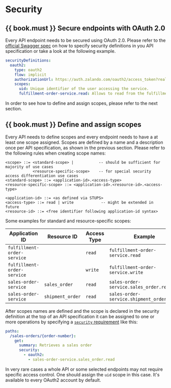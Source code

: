 # Security

## {{ book.must }} Secure endpoints with OAuth 2.0

Every API endpoint needs to be secured using OAuth 2.0. Please refer to the 
[official Swagger spec](https://github.com/swagger-api/swagger-spec/blob/master/versions/2.0.md#security-definitions-object)
on how to specify security definitions in you API specification or take a look at the following example.

```yaml
securityDefinitions:
  oauth2:
    type: oauth2
    flow: implicit
    authorizationUrl: https://auth.zalando.com/oauth2/access_token?realm=services
    scopes:
      uid: Unique identifier of the user accessing the service.
      fulfillment-order-service.read: Allows to read from the fulfillment order service.
```

In order to see how to define and assign scopes, please refer to the next section.

## {{ book.must }} Define and assign scopes

Every API needs to define scopes and every endpoint needs to have a at least one scope assigned. Scopes are defined by a name and a description once per API specification, as shown in the previous section. Please refer to the following rules when creating scope names:

```
<scope> ::= <standard-scope> |           -- should be sufficient for majority of use cases 
            <resource-specific-scope>    -- for special security access differentiation use cases 
<standard-scope> ::= <application-id>.<access-type> 
<resource-specific-scope> ::= <application-id>.<resource-id>.<access-type>

<application-id> ::= <as defined via STUPS>
<access-type> ::= read | write            -- might be extended in future
<resource-id> ::= <free identifier following application-id syntax>
```

Some examples for standard and resource-specific scopes:

| Application ID              | Resource ID      | Access Type | Example                                   |
|-----------------------------|------------------|-------------|-------------------------------------------|
| `fulfillment-order-service` |                  | `read`      | `fulfillment-order-service.read`          |
| `fulfillment-order-service` |                  | `write`     | `fulfillment-order-service.write`         |
| `sales-order-service`       | `sales_order`    | `read`      | `sales-order-service.sales_order.read`    |
| `sales-order-service`       | `shipment_order` | `read`      | `sales-order-service.shipment_order.read` |

After scopes names are defined and the scope is declared in the security definition at the top of an API specification it can be assigned to one or more operations by specifying a [`security` requirement](https://github.com/OAI/OpenAPI-Specification/blob/master/versions/2.0.md#securityRequirementObject) like this:

```yaml
paths:
  /sales-orders/{order-number}:
    get:
      summary: Retrieves a sales order
      security:
        - oauth2:
          - sales-order-service.sales_order.read
```

In very rare cases a whole API or some selected endpoints may not require specific access control. One should assign the `uid` scope in this case. It's available to every OAuth2 account by default.
